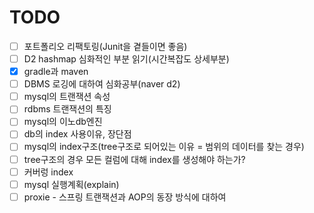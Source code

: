 # TODO
- [ ] 포트폴리오 리팩토링(Junit을 곁들이면 좋음)
- [ ] D2 hashmap 심화적인 부분 읽기(시간복잡도 상세부분)
- [x] gradle과 maven
- [ ] DBMS 로깅에 대하여 심화공부(naver d2)
- [ ] mysql의 트랜잭션 속성
- [ ] rdbms 트랜잭션의 특징
- [ ] mysql의 이노db엔진
- [ ] db의 index 사용이유, 장단점
- [ ] mysql의 index구조(tree구조로 되어있는 이유 = 범위의 데이터를 찾는 경우)
- [ ] tree구조의 경우 모든 컬럼에 대해 index를 생성해야 하는가?
- [ ] 커버렁 index
- [ ] mysql 실행계획(explain)
- [ ] proxie - 스프링 트랜잭션과 AOP의 동장 방식에 대하여
